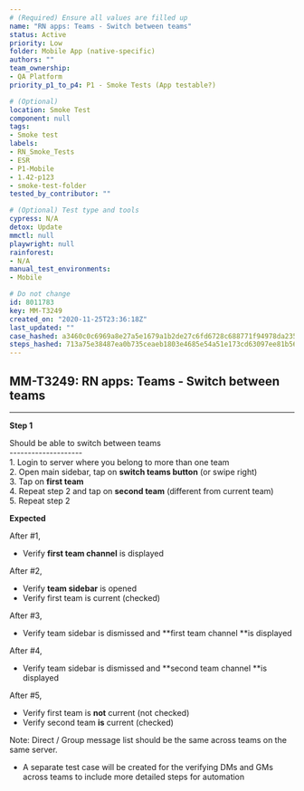 ```yaml
---
# (Required) Ensure all values are filled up
name: "RN apps: Teams - Switch between teams"
status: Active
priority: Low
folder: Mobile App (native-specific)
authors: ""
team_ownership: 
- QA Platform
priority_p1_to_p4: P1 - Smoke Tests (App testable?)

# (Optional)
location: Smoke Test
component: null
tags:
- Smoke test
labels: 
- RN_Smoke_Tests
- ESR
- P1-Mobile
- 1.42-p123
- smoke-test-folder
tested_by_contributor: ""

# (Optional) Test type and tools
cypress: N/A
detox: Update
mmctl: null
playwright: null
rainforest: 
- N/A
manual_test_environments:
- Mobile

# Do not change
id: 8011783
key: MM-T3249
created_on: "2020-11-25T23:36:18Z"
last_updated: ""
case_hashed: a3460c0c6969a8e27a5e1679a1b2de27c6fd6728c688771f94978da235276fa0ab2c3a5de1561a9392780709734d201a
steps_hashed: 713a75e38487ea0b735ceaeb1803e4685e54a51e173cd63097ee81b56548f455c6b7dd5ba4d86632f70cec0b1ffb5457
---
```


<!-- (Auto-generated) Based on frontmatter's "key" and "name" -->

## MM-T3249: RN apps: Teams - Switch between teams

---

**Step 1**

Should be able to switch between teams\
\--------------------\
1\. Login to server where you belong to more than one team\
2\. Open main sidebar, tap on **switch teams button** (or swipe right)\
3\. Tap on **first team**\
4\. Repeat step 2 and tap on **second team** (different from current team)\
5\. Repeat step 2

**Expected**

After #1,

- Verify **first team channel** is displayed

After #2,

- Verify **team sidebar** is opened
- Verify first team is current (checked)

After #3,

- Verify team sidebar is dismissed and \*\*first team channel \*\*is displayed

After #4,

- Verify team sidebar is dismissed and \*\*second team channel \*\*is displayed

After #5,

- Verify first team is **not** current (not checked)
- Verify second team **is** current (checked)

Note: Direct / Group message list should be the same across teams on the same server.

- A separate test case will be created for the verifying DMs and GMs across teams to include more detailed steps for automation
